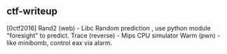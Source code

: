 ctf-writeup
--
[0ctf2016]
Rand2 (web) - Libc Random prediction , use python module "foresight" to predict.
Trace (reverse) - Mips CPU simulator
Warm (pwn) - like minibomb, control eax via alarm.

